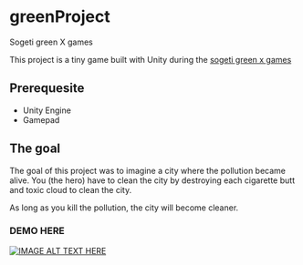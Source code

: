 # greenProject
Sogeti green X games

This project is a tiny game built with Unity during the [sogeti green x games](https://www.youtube.com/watch?v=OvmvzeEDzoo)

## Prerequesite

- Unity Engine
- Gamepad

## The goal

The goal of this project was to imagine a city where the pollution became alive.
You (the hero) have to clean the city by destroying each cigarette butt and toxic cloud to clean the city.

As long as you kill the pollution, the city will become cleaner.

### DEMO HERE

[![IMAGE ALT TEXT HERE](https://img.youtube.com/vi/fkTC2Bu3_CM/0.jpg)](https://www.youtube.com/watch?v=fkTC2Bu3_CM)
